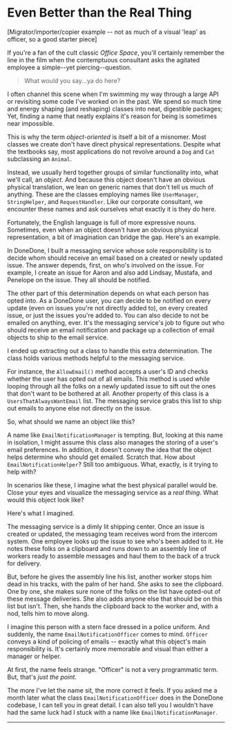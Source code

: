 # Even Better than the Real Thing

[Migrator/importer/copier example -- not as much of a visual 'leap' as officer, so a good starter piece]

If you're a fan of the cult classic _Office Space_, you'll certainly remember the line in the film when the contemptuous consultant asks the agitated employee a simple--yet piercing--question.

> What would you say...ya do here?

I often channel this scene when I'm swimming my way through a large API or revisiting some code I've worked on in the past. We spend so much time and energy shaping (and reshaping) classes into neat, digestible packages; Yet, finding a name that neatly explains it's reason for being is sometimes near impossible.

This is why the term _object-oriented_ is itself a bit of a misnomer. Most classes we create don't have direct physical representations. Despite what the textbooks say, most applications do not revolve around a `Dog` and `Cat` subclassing an `Animal`.

Instead, we usually herd together groups of similar functionality into, what we'll call, an _object_. And because this object doesn't have an obvious physical translation, we lean on generic names that don't tell us much of anything. These are the classes employing names like `UserManager`, `StringHelper`, and `RequestHandler`. Like our corporate consultant, we encounter these names and ask ourselves what exactly it is they do here.

Fortunately, the English language is full of more expressive nouns. Sometimes, even when an object doesn't have an obvious physical representation, a bit of imagination can bridge the gap. Here's an example.

In DoneDone, I built a messaging service whose sole responsibility is to decide whom should receive an email based on a created or newly updated issue. The answer depends, first, on who's involved on the issue. For example, I create an issue for Aaron and also add Lindsay, Mustafa, and Penelope on the issue. They all should be notified.

The other part of this determination depends on what each person has opted into. As a DoneDone user, you can decide to be notified on every update (even on issues you're not directly added to), on every created issue, or just the issues you're added to. You can also decide to not be emailed on anything, ever. It's the messaging service's job to figure out who should receive an email notification and package up a collection of email objects to ship to the email service.

I ended up extracting out a class to handle this extra determination. The class holds various methods helpful to the messaging service. 

For instance, the `AllowEmail()` method accepts a user's ID and checks whether the user has opted out of all emails. This method is used while looping through all the folks on a newly updated issue to sift out the ones that don't want to be bothered at all. Another property of this class is a `UsersThatAlwaysWantEmail` list. The messaging service grabs this list to ship out emails to anyone else not directly on the issue.

So, what should we name an object like this?

A name like `EmailNotificationManager` is tempting. But, looking at this name in isolation, I might assume this class also manages the storing of a user's email preferences. In addition, it doesn't convey the idea that the object helps determine who should get emailed. Scratch that. How about `EmailNotificationHelper`? Still too ambiguous. What, exactly, is it trying to help with?

In scenarios like these, I imagine what the best physical parallel would be. Close your eyes and visualize the messaging service as a _real thing_. What would this object look like?

Here's what I imagined.

The messaging service is a dimly lit shipping center. Once an issue is created or updated, the messaging team receives word from the intercom system. One employee looks up the issue to see who's been added to it. He notes these folks on a clipboard and runs down to an assembly line of workers ready to assemble messages and haul them to the back of a truck for delivery. 

But, before he gives the assembly line his list, another worker stops him dead in his tracks, with the palm of her hand. She asks to see the clipboard. One by one, she makes sure none of the folks on the list have opted-out of these message deliveries. She also adds anyone else that should be on this list but isn't. Then, she hands the clipboard back to the worker and, with a nod, tells him to move along.

I imagine this person with a stern face dressed in a police uniform. And suddenly, the name `EmailNotificationOfficer` comes to mind. `Officer` conveys a kind of policing of emails -- exactly what this object's main responsibility is. It's certainly more memorable and visual than either a manager or helper. 

At first, the name feels strange. "Officer" is not a very programmatic term. But, that's _just the point_.

The more I've let the name sit, the more correct it feels. If you asked me a month later what the class `EmailNotificationOfficer` does in the DoneDone codebase, I can tell you in great detail. I can also tell you I wouldn't have had the same luck had I stuck with a name like `EmailNotificationManager`.

---
